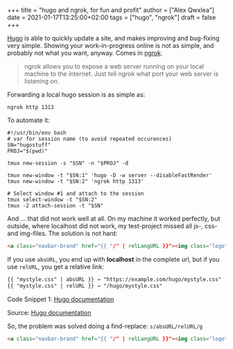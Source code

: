 +++
title = "hugo and ngrok, for fun and profit"
author = ["Alex Qwxlea"]
date = 2021-01-17T13:25:00+02:00
tags = ["hugo", "ngrok"]
draft = false
+++

[Hugo](https://gohugo.io/documentation/) is able to quickly update a site, and makes improving and bug-fixing very simple. Showing your work-in-progress online is not as simple, and probably not what you want, anyway. Comes in [ngrok](https://ngrok.com/).

> ngrok allows you to expose a web server running on your local machine to the internet. Just tell ngrok what port your web server is listening on.

Forwarding a local hugo session is as simple as:

```shell
ngrok http 1313
```

To automate it:

```shell
#!/usr/bin/env bash
# var for session name (to avoid repeated occurences)
SN="hugostuff"
PROJ="$(pwd)"

tmux new-session -s "$SN" -n "$PROJ" -d

tmux new-window -t "$SN:1" 'hugo -D -w server --disableFastRender'
tmux new-window -t "$SN:2" 'ngrok http 1313'

# Select window #1 and attach to the session
tmux select-window -t "$SN:2"
tmux -2 attach-session -t "$SN"
```

And ... that did not work well at all. On my machine it worked perfectly, but outside, where localhost did not work, my test-project missed all js-, css- and img-files. The solution is not hard:

```html
<a class="navbar-brand" href="{{ "/" | relLangURL }}"><img class="logo" src="{{ "img/logo.jpeg" | absURL }}" alt="{{ .Site.Title }}"></a>
```

If you use `absURL`, you end up with ****localhost**** in the complete url, but if you use `relURL`, you get a relative link:

```html
{{ "mystyle.css" | absURL }} → "https://example.com/hugo/mystyle.css"
{{ "mystyle.css" | relURL }} → "/hugo/mystyle.css"
```

<div class="src-block-caption">
  <span class="src-block-number">Code Snippet 1</span>:
  <a href="https://gohugo.io/functions/absurl/">Hugo documentation</a>
</div>

Source: [Hugo documentation](https://gohugo.io/functions/absurl/)

So, the problem was solved doing a find-replace: `s/absURL/relURL/g`

```html
<a class="navbar-brand" href="{{ "/" | relLangURL }}"><img class="logo" src="{{ "img/logo.jpeg" | relURL }}" alt="{{ .Site.Title }}"></a>
```
